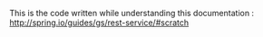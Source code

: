 This is the code written while understanding this documentation : http://spring.io/guides/gs/rest-service/#scratch
